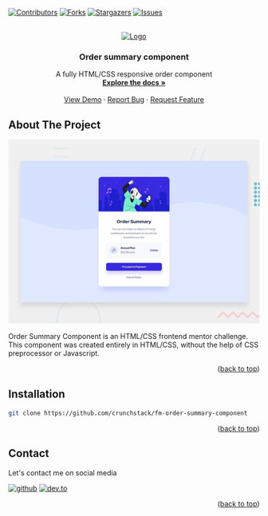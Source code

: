 <div id="top"></div>
<!--
*** Thanks for checking out the fm-order-summary-component. If you have a suggestion
*** that would make this better, please fork the repo and create a pull request
*** or simply open an issue with the tag "enhancement".
*** Don't forget to give the project a star!
*** Thanks again! Now go create something AMAZING! :D
-->

<!-- PROJECT SHIELDS -->
<!--
*** I'm using markdown "reference style" links for readability.
*** Reference links are enclosed in brackets [ ] instead of parentheses ( ).
*** See the bottom of this document for the declaration of the reference variables
*** for contributors-url, forks-url, etc. This is an optional, concise syntax you may use.
*** https://www.markdownguide.org/basic-syntax/#reference-style-links
-->
[![Contributors][contributors-shield]][contributors-url]
[![Forks][forks-shield]][forks-url]
[![Stargazers][stars-shield]][stars-url]
[![Issues][issues-shield]][issues-url]


<!-- PROJECT LOGO -->
<br />
<div align="center">
  <a href="https://github.com/crunchstack/fm-order-summary-component">
    <img src="images/logo.svg" alt="Logo" width="80" height="80">
  </a>

  <h3 align="center">Order summary component</h3>

  <p align="center">
    A fully HTML/CSS responsive order component
    <br />
    <a href="https://github.com/crunchstack/fm-order-summary-component"><strong>Explore the docs »</strong></a>
    <br />
    <br />
    <a href="https://fm-summary-component.netlify.app">View Demo</a>
    ·
    <a href="https://github.com/crunchstack/fm-order-summary-component/issues">Report Bug</a>
    ·
    <a href="https://github.com/crunchstack/fm-order-summary-component/issues">Request Feature</a>
  </p>
</div>

<!-- ABOUT THE PROJECT -->
## About The Project

[![Product Name Screen Shot][product-screenshot]](https://fm-order-summary-component.netlify.app/)

Order Summary Component is an HTML/CSS frontend mentor challenge. This component was created entirely in HTML/CSS, without the help of CSS preprocessor or Javascript.

<p align="right">(<a href="#top">back to top</a>)</p>

## Installation

```bash
git clone https://github.com/crunchstack/fm-order-summary-component
```

<p align="right">(<a href="#top">back to top</a>)</p>

## Contact

Let's contact me on social media 

[![github](https://img.shields.io/badge/GitHub-100000?style=for-the-badge&logo=github&logoColor=white)](https://github.com/crunchstack)
[![dev.to](https://img.shields.io/badge/dev.to-0A0A0A?style=for-the-badge&logo=devdotto&logoColor=white)](https://dev.to/crunchstack)

<p align="right">(<a href="#top">back to top</a>)</p>

<!-- MARKDOWN LINKS & IMAGES -->
<!-- https://www.markdownguide.org/basic-syntax/#reference-style-links -->
[product-screenshot]: screenshot.jpg
[contributors-shield]: https://img.shields.io/github/contributors/crunchstack/fm-order-summary-component.svg?style=for-the-badge
[contributors-url]: https://github.com/crunchstack/fm-order-summary-component/graphs/contributors
[forks-shield]: https://img.shields.io/github/forks/crunchstack/fm-order-summary-component.svg?style=for-the-badge
[forks-url]: https://github.com/crunchstack/fm-order-summary-component/network/members
[stars-shield]: https://img.shields.io/github/stars/crunchstack/fm-order-summary-component.svg?style=for-the-badge
[stars-url]: https://github.com/crunchstack/fm-order-summary-component/stargazers
[issues-shield]: https://img.shields.io/github/issues/crunchstack/fm-order-summary-component.svg?style=for-the-badge
[issues-url]: https://github.com/crunchstack/fm-order-summary-component/issues
[license-shield]: https://img.shields.io/github/license/crunchstack/fm-order-summary-component.svg?style=for-the-badge
[license-url]: https://github.com/crunchstack/fm-order-summary-component/blob/master/LICENSE.txt